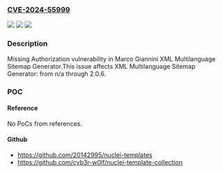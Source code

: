 ### [CVE-2024-55999](https://cve.mitre.org/cgi-bin/cvename.cgi?name=CVE-2024-55999)
![](https://img.shields.io/static/v1?label=Product&message=XML%20Multilanguage%20Sitemap%20Generator&color=blue)
![](https://img.shields.io/static/v1?label=Version&message=n%2Fa%3C%3D%202.0.6%20&color=brighgreen)
![](https://img.shields.io/static/v1?label=Vulnerability&message=CWE-862%20Missing%20Authorization&color=brighgreen)

### Description

Missing Authorization vulnerability in Marco Giannini XML Multilanguage Sitemap Generator.This issue affects XML Multilanguage Sitemap Generator: from n/a through 2.0.6.

### POC

#### Reference
No PoCs from references.

#### Github
- https://github.com/20142995/nuclei-templates
- https://github.com/cyb3r-w0lf/nuclei-template-collection

